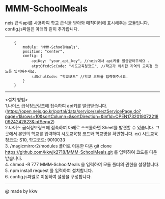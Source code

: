 # MMM-SchoolMeals

neis 급식api를 사용하여 학교 급식을 받아와 매직미러에 표시해주는 모듈입니다.<br/>
config.js파일은 아래와 같이 추가합니다.<br/>

--------------------------------------------------------------------------------------------------------------
        {
            module: "MMM-SchoolMeals",
            position: "center",
            config: {
                apiKey: "your_api_key", //neis에서 api키를 발급받아주세요 .
                atptOfcdcScCode: "시도교육청코드", //학교가 위치한 지역의 교육청 코드를 입력해주세요.
                sdSchulCode: "학교코드" //학교 코드를 입력해주세요.
            }
        }
--------------------------------------------------------------------------------------------------------------

<설치 방법><br/>
1.나이스 급식정보링크에 접속하여 api키를 발급받습니다.(https://open.neis.go.kr/portal/data/service/selectServicePage.do?page=1&rows=10&sortColumn=&sortDirection=&infId=OPEN17320190722180924242823&infSeq=2)<br/>
2.나이스 급식정보링크에 접속하여 아래로 스크롤하면 Sheet를 발견할 수 있습니다. 그곳에서 본인의 학교를 입력하여 시도교육청 코드와 학교명을 확인합니다. ex) 시도교육청코드: S10, 학교코드: 9010033<br/>
3. /magicmirror2/modules 폴더로 이동한 다음 git clone https://github.com/kkwjk2718/MMM-SchoolMeals.git 를 입력하여 코드를 다운받습니다.<br/>
4. chmod -R 777 MMM-SchoolMeals 을 입력하여 모듈 폴더의 권한을 설정합니다.<br/>
5. npm install request 를 입력하여 설치합니다.<br/>
6. config.js파일로 이동하여 설정을 구성합니다.<br/>

--------------------------------------------------------------------------------------------------------------

@ made by kkw
